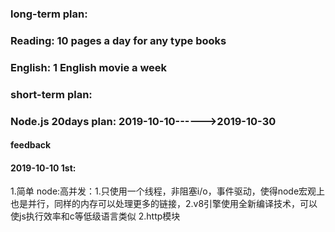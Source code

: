 
### long-term plan:

### Reading: 10 pages a day for any type books
###  English: 1 English movie a week

### short-term plan:
### Node.js 20days plan: 2019-10-10------>2019-10-30

#### feedback
#### 2019-10-10  1st:
1.简单
node:高并发：1.只使用一个线程，非阻塞i/o，事件驱动，使得node宏观上也是并行，同样的内存可以处理更多的链接，2.v8引擎使用全新编译技术，可以使js执行效率和c等低级语言类似
2.http模块
    